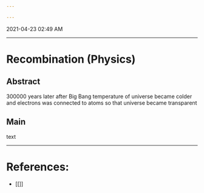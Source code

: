 ```yaml
---

---
```


2021-04-23 02:49 AM
***

# Recombination (Physics)
## Abstract
 300000 years later after Big Bang temperature of universe became colder and electrons was connected to atoms so that universe became transparent
## Main
text

***

# References:
- [[]]